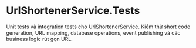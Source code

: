 # UrlShortenerService.Tests

Unit tests và integration tests cho UrlShortenerService. Kiểm thử short code generation, URL mapping, database operations, event publishing và các business logic rút gọn URL. 